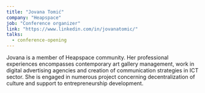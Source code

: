 ```yaml
---
title: "Jovana Tomić"
company: "Heapspace"
job: "Conference organizer"
link: "https://www.linkedin.com/in/jovanatomic/"
talks:
  - conference-opening
---
```


Jovana is a member of Heapspace community. Her professional experiences encompasses contemporary art gallery management, work in digital advertising agencies and creation of communication strategies in ICT sector. She is engaged in numerous project concerning decentralization of culture and support to entrepreneurship development.